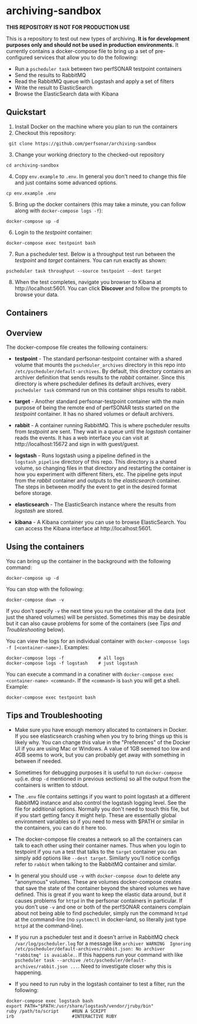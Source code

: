 # archiving-sandbox

**THIS REPOSITORY IS NOT FOR PRODUCTION USE**

This is a repository to test out new types of archiving. **It is for development purposes only and should not be used in production environments.**  It currently contains a docker-compose file to bring up a set of pre-configured services that allow you to do the following:

 - Run a `pscheduler task` between two perfSONAR testpoint containers
 - Send the results to RabbitMQ
 - Read the RabbitMQ queue with Logstash and apply a set of filters
 - Write the result to ElasticSearch
 - Browse the ElasticSearch data with Kibana
 
## Quickstart

1. Install Docker on the machine where you plan to run the containers
2. Checkout this repository:
```
 git clone https://github.com/perfsonar/archiving-sandbox
```
3. Change your working driectory to the checked-out repository
```
cd archiving-sandbox

```
4. Copy `env.example` to `.env`. In general you don't need to change this file and just contains some advanced options.
```
cp env.example .env

```
5. Bring up the docker containers (this may take a minute, you can follow along with `docker-compose logs -f`):
```
docker-compose up -d
```
6. Login to the *testpoint* container:
```
docker-compose exec testpoint bash
```
7. Run a pscheduler test. Below is a throughput test run between the *testpoint* and *target* containers. You can run exactly as shown:
```
pscheduler task throughput --source testpoint --dest target
```
8. When the test completes, navigate you browser to Kibana at http://localhost:5601. You can click **Discover** and follow the prompts to browse your data.

## Containers

## Overview

The docker-compose file creates the following containers:

- **testpoint** - The standard perfsonar-testpoint container with a shared volume that mounts the `pscheduler_archives` directory in this repo into `/etc/pscheduler/default-archives`. By default, this directory contains an archiver definition that sends results to the *rabbit* container. Since this directory is where pscheduler defines its default archives, every `pscheduler task` command run on this container ships results to rabbit. 

- **target** - Another standard perfsonar-testpoint container with the main purpose of being the remote end of perfSONAR tests started on the *testpoint* container. It has no shared volumes or default archivers. 

- **rabbit** - A container running RabbitMQ. This is where pscheduler results from *testpoint* are sent. They wait in a queue until the *logstash* container reads the events. It has a web interface you can visit at http://localhost:15672 and sign in with guest/guest.

- **logstash** - Runs logstash using a pipeline defined in the `logstash_pipeline` directory of this repo. This directory is a shared volume, so changing files in that directory and restarting the container is how you experiment with different filters, etc. The pipeline gets input from the *rabbit* container and outputs to the *elasticsearch* container. The steps in between modify the event to get in the desired format before storage.

- **elasticsearch** - The ElasticSearch instance where the results from *logstash* are stored.

- **kibana** - A Kibana container you can use to browse ElasticSearch. You can access the Kibana interface at http://localhost:5601.

## Using the containers

You can bring up the container in the background with the following command:

```
docker-compose up -d
```
You can stop with the following:

```
docker-compose down -v
```

If you don't specify `-v` the next time you run the container all the data (not just the shared volumes) will be persisted. Sometimes this may be desirable but it can also cause problems for some of the containers (see *Tips and Troubleshooting* below).

You can view the logs for an individual container with `docker-composse logs -f [<container-name>]`. Examples:

```
docker-compose logs -f             # all logs
docker-compose logs -f logstash    # just logstash
```

You can execute a command in a conatiner with `docker-compose exec <container-name> <command>`. If the `<command>` is `bash` you will get a shell. Example:

```
docker-compose exec testpoint bash

```

## Tips and Troubleshooting

- Make sure you have enough memory allocated to containers in Docker. If you see elasticsearch crashing when you try to bring things up this is likely why. You can change this value in the "Preferences" of the Docker UI if you are using Mac or Windows. A value of 1GB seemed too low and 4GB seems to work, but you can probably get away with something in between if needed. 

- Sometimes for debugging purposes it is useful to run `docker-compose up`(i.e. drop `-d` mentioned in previous sections) so all the output from the containers is written to stdout. 

- The `.env` file contains settings if you want to point logstash at a different RabbitMQ instance and also control the logstash logging level. See the file for additional options.  Normally you don't need to touch this file, but if you start getting fancy it might help. These are essentially global environment variables so if you need to mess with $PATH or similar in the containers, you can do it here too. 

- The docker-compose file creates a network so all the containers can talk to each other using their container names. Thus when you login to testpoint if you run a test that talks to the `target` container you can simply add options like `--dest target`. Similarly you'll notice configs refer to `rabbit` when talking to the RabbitMQ container and similar.  

- In general you should use `-v` with `docker-compose down` to delete any "anonymous" volumes. These are volumes docker-compose creates that save the state of the container beyond the shared volumes we have defined. This is great if you want to keep the elastic data around, but it causes problems for `httpd` in the perfsonar containers in particular. If you don't use `-v` and one or both of the perfSONAR containers complain about not being able to find pscheduler, simply run the command `httpd` at the command-line (no `systemctl` in docker-land, so literally just type `httpd` at the command-line). 

- If you run a pscheduler test and it doesn't arrive in RabbitMQ check `/var/log/pscheduler.log` for a message like `archiver WARNING  Ignoring /etc/pscheduler/default-archives/rabbit.json: No archiver "rabbitmq" is avaiable.`. If this happens run your command with like `pscheduler task --archive /etc/pscheduler/default-archives/rabbit.json ...`. Need to investigate closer why this is happening. 

- If you need to run ruby in the logstash container to test a filter, run the following:
```
docker-compose exec logstash bash
export PATH="$PATH:/usr/share/logstash/vendor/jruby/bin"
ruby /path/to/script     #RUN A SCRIPT
irb                      #INTERACTIVE RUBY
```




